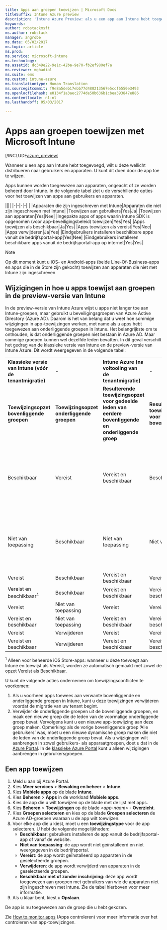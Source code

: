 ```yaml
---
title: Apps aan groepen toewijzen | Microsoft Docs
titleSuffix: Intune Azure preview
description: 'Intune Azure Preview: als u een app aan Intune hebt toegevoegd, wilt u deze wellicht toewijzen aan groepen met gebruikers of apparaten.'
keywords: 
author: robstackmsft
ms.author: robstack
manager: angrobe
ms.date: 05/02/2017
ms.topic: article
ms.prod: 
ms.service: microsoft-intune
ms.technology: 
ms.assetid: dc349e22-9e1c-42ba-9e70-fb2ef980ef7a
ms.reviewer: mghadial
ms.suite: ems
ms.custom: intune-azure
ms.translationtype: Human Translation
ms.sourcegitcommit: f9e8a5deb17ebb77d480213567e5ccf6550e3493
ms.openlocfilehash: e0134f1a3aec2774de50b636b1cbea393847e886
ms.contentlocale: nl-nl
ms.lasthandoff: 05/03/2017

---
```


# <a name="how-to-assign-apps-to-groups-with-microsoft-intune"></a>Apps aan groepen toewijzen met Microsoft Intune

[!INCLUDE[azure_preview](../includes/azure_preview.md)]

Wanneer u een app aan Intune hebt toegevoegd, wilt u deze wellicht distribueren naar gebruikers en apparaten. U kunt dit doen door de app toe te wijzen.

Apps kunnen worden toegewezen aan apparaten, ongeacht of ze worden beheerd door Intune. In de volgende tabel ziet u de verschillende opties voor het toewijzen van apps aan gebruikers en apparaten.

||||
|-|-|-|-|
|&nbsp;|Apparaten die zijn ingeschreven met Intune|Apparaten die niet zijn ingeschreven met Intune|
|Toewijzen aan gebruikers|Yes|Ja|
|Toewijzen aan apparaten|Yes|Nee|
|Ingepakte apps of apps waarin Intune SDK is opgenomen (voor app-beveiligingsbeleid) toewijzen|Yes|Yes|
|Apps toewijzen als beschikbaar|Ja|Yes|
|Apps toewijzen als vereist|Yes|Nee|
|Apps verwijderen|Ja|Yes|
|Eindgebruikers installeren beschikbare apps vanuit de bedrijfsportal-app|Yes|Nee|
|Eindgebruikers installeren beschikbare apps vanuit de bedrijfsportal-app op internet|Yes|Yes|

> [!NOTE]
> Op dit moment kunt u iOS- en Android-apps (beide Line-Of-Business-apps en apps die in de Store zijn gekocht) toewijzen aan apparaten die niet met Intune zijn ingeschreven.

## <a name="changes-to-how-you-assign-apps-to-groups-in-the-intune-preview"></a>Wijzigingen in hoe u apps toewijst aan groepen in de preview-versie van Intune

In de preview-versie van Intune Azure wijst u apps niet langer toe aan Intune-groepen, maar gebruikt u beveiligingsgroepen van Azure Active Directory (Azure AD). Daarom is het van belang dat u weet hoe sommige wijzigingen in app-toewijzingen werken, met name als u apps hebt toegewezen aan onderliggende groepen in Intune.
Het belangrijkste om te onthouden, is dat onderliggende groepen niet bestaan in Azure AD. Maar sommige groepen kunnen wel dezelfde leden bevatten. In dit geval verschilt het gedrag van de klassieke versie van Intune en de preview-versie van Intune Azure. Dit wordt weergegeven in de volgende tabel:

||||||
|-|-|-|-|-|
|**Klassieke versie van Intune (vóór de tenantmigratie)**|-|**Intune Azure (na voltooiing van de tenantmigratie)**|-|**Meer informatie**|
|**Toewijzingsopzet bovenliggende groepen**|**Toewijzingsopzet onderliggende groepen**|**Resulterende toewijzingsopzet voor gedeelde leden van eerdere bovenliggende en onderliggende groep**|**Resulterende toewijzingsopzetactie voor leden van bovenliggende groep**|-|    
|Beschikbaar|Vereist|Vereist en beschikbaar|Beschikbaar|Vereist en beschikbaar betekent dat apps die zijn toegewezen als Vereist ook worden weergegeven in de Bedrijfsportal-app.
|Niet van toepassing|Beschikbaar|Niet van toepassing|Niet van toepassing|Tijdelijke oplossing: verwijder de toewijzingsopzet Niet van toepassing uit de bovenliggende groep in Intune.
|Vereist|Beschikbaar|Vereist en beschikbaar|Vereist|-|
|Vereist en beschikbaar<sup>1</sup>|Beschikbaar|Vereist en beschikbaar|Vereist en beschikbaar|-|    
|Vereist|Niet van toepassing|Vereist|Vereist|-|    
|Vereist en beschikbaar|Niet van toepassing|Vereist en beschikbaar|Vereist en beschikbaar|-|    
|Vereist|Verwijderen|Vereist|Vereist|-|    
|Vereist en beschikbaar|Verwijderen|Vereist en beschikbaar|Vereist en beschikbaar|-|
<sup>1</sup> Alleen voor beheerde iOS Store-apps: wanneer u deze toevoegt aan Intune en toewijst als Vereist, worden ze automatisch gemaakt met zowel de opzet Vereist als Beschikbaar.

U kunt de volgende acties ondernemen om toewijzingsconflicten te voorkomen:

1.    Als u voorheen apps toewees aan verwante bovenliggende en onderliggende groepen in Intune, kunt u deze toewijzingen verwijderen voordat de migratie van uw tenant begint.
2.    Verwijder de onderliggende groepen uit de bovenliggende groepen, en maak een nieuwe groep die de leden van de voormalige onderliggende groep bevat. Vervolgens kunt u een nieuwe app-toewijzing aan deze groep maken.
Opmerking: als de vorige bovenliggende groep ‘Alle gebruikers’ was, moet u een nieuwe dynamische groep maken die niet de leden van de onderliggende groep bevat.
Als u wijzigingen wilt aanbrengen in zowel gebruikers- als apparaatgroepen, doet u dat in de [Azure Portal](https://portal.azure.com/). In de [klassieke Azure Portal](https://manage.windowsazure.com/) kunt u alleen wijzigingen aanbrengen in gebruikersgroepen.


## <a name="how-to-assign-an-app"></a>Een app toewijzen

1. Meld u aan bij Azure Portal.
2. Kies **Meer services** > **Bewaking en beheer** > **Intune**.
3. Kies **Mobiele apps** op de blade **Intune**.
1. Kies **Beheren** > **Apps** in de workload **Mobiele apps**.
2. Kies de app die u wilt toewijzen op de blade met de lijst met apps.
3. Kies **Beheren** > **Toewijzingen** op de blade <*app-naam*> - **Overzicht**.
4. Kies **Groepen selecteren** en kies op de blade **Groepen selecteren** de Azure AD-groepen waaraan u de app wilt toewijzen.
5. Voor elke app die u kiest, moet u een **toewijzingstype** voor de app selecteren. U hebt de volgende mogelijkheden:
    - **Beschikbaar**: gebruikers installeren de app vanuit de bedrijfsportal-app of vanaf de website.
    - **Niet van toepassing**: de app wordt niet geïnstalleerd en niet weergegeven in de bedrijfsportal.
    - **Vereist**: de app wordt geïnstalleerd op apparaten in de geselecteerde groepen.
    - **Verwijderen**: de app wordt verwijderd van apparaten in de geselecteerde groepen.
    - **Beschikbaar met of zonder inschrijving**: deze app wordt toegewezen aan groepen met gebruikers van wie de apparaten niet zijn ingeschreven met Intune. Zie de tabel hierboven voor meer informatie.
6. Als u klaar bent, kiest u **Opslaan**.

De app is nu toegewezen aan de groep die u hebt gekozen.

Zie [How to monitor apps](monitor-apps.md) (Apps controleren) voor meer informatie over het controleren van app-toewijzingen.

